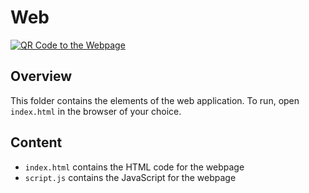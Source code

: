 # Web
<a href="https://ee1301-cloud-lock.pages.dev">
<img alt="QR Code to the Webpage" src="https://user-images.githubusercontent.com/19243227/234263369-41c31e79-d60b-4de8-b06b-b4c7a5888636.png">
</a>

## Overview

This folder contains the elements of the web application. To run, open `index.html` in the browser of your choice.

## Content

* `index.html` contains the HTML code for the webpage
* `script.js` contains the JavaScript for the webpage
